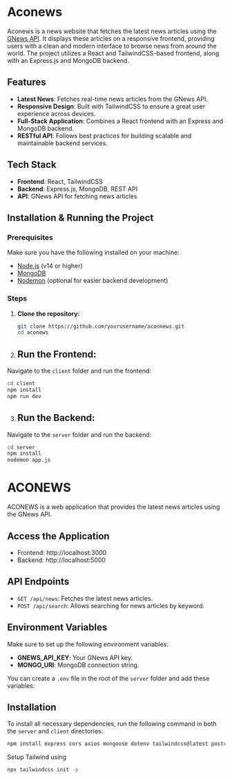 # Aconews

Aconews is a news website that fetches the latest news articles using the [GNews API](https://gnews.io/). It displays these articles on a responsive frontend, providing users with a clean and modern interface to browse news from around the world. The project utilizes a React and TailwindCSS-based frontend, along with an Express.js and MongoDB backend.

## Features

- **Latest News**: Fetches real-time news articles from the GNews API.
- **Responsive Design**: Built with TailwindCSS to ensure a great user experience across devices.
- **Full-Stack Application**: Combines a React frontend with an Express and MongoDB backend.
- **RESTful API**: Follows best practices for building scalable and maintainable backend services.

## Tech Stack

- **Frontend**: React, TailwindCSS
- **Backend**: Express.js, MongoDB, REST API
- **API**: GNews API for fetching news articles

## Installation & Running the Project

### Prerequisites

Make sure you have the following installed on your machine:

- [Node.js](https://nodejs.org/en/) (v14 or higher)
- [MongoDB](https://www.mongodb.com/)
- [Nodemon](https://nodemon.io/) (optional for easier backend development)

### Steps

1. **Clone the repository:**
   ```bash
   git clone https://github.com/yourusername/aconnews.git
   cd aconews
2. ## Run the Frontend:

Navigate to the `client` folder and run the frontend:

```bash
cd client
npm install
npm run dev
```

3. ## Run the Backend:

Navigate to the `server` folder and run the backend:

```bash
cd server
npm install
nodemon app.js
```
# ACONEWS

ACONEWS is a web application that provides the latest news articles using the GNews API.

## Access the Application

* Frontend: http://localhost:3000
* Backend: http://localhost:5000

## API Endpoints

* `GET /api/news`: Fetches the latest news articles.
* `POST /api/search`: Allows searching for news articles by keyword.

## Environment Variables

Make sure to set up the following environment variables:

* **GNEWS_API_KEY**: Your GNews API key.
* **MONGO_URI**: MongoDB connection string.

You can create a `.env` file in the root of the `server` folder and add these variables:

## Installation

To install all necessary dependencies, run the following command in both the `server` and `client` directories:

```bash
npm install express cors axios mongoose dotenv tailwindcss@latest postcss@latest autoprefixer@latest react react-dom react-scripts
```
Setup Tailwind using
```bash
npx tailwindcss init -p
```
